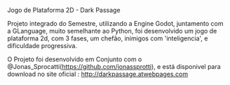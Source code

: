 Jogo de Plataforma 2D - Dark Passage

Projeto integrado do Semestre, utilizando a Engine Godot, juntamento com a GLanguage, muito semelhante ao Python, foi desenvolvido um jogo de plataforma 2d, com 3 fases, um chefão, inimigos com 'inteligencia', e dificuldade progressiva.

O Projeto foi desenvolvido em Conjunto com o @Jonas_Sprocatti(https://github.com/jonassprotti), e está disponivel para download no site oficial : http://darkpassage.atwebpages.com
